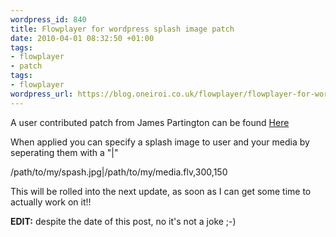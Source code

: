 ```yaml
--- 
wordpress_id: 840
title: Flowplayer for wordpress splash image patch
date: 2010-04-01 08:32:50 +01:00
tags: 
- flowplayer
- patch
tags: 
- flowplayer
wordpress_url: https://blog.oneiroi.co.uk/flowplayer/flowplayer-for-wordpress-splash-image-patch
---
```

A user contributed patch from James Partington can be found <a href='https://blog.oneiroi.co.uk/uploads/2010/04/Flowplayer-WP-patch.txt'>Here</a>

When applied you can specify a splash image to user and your media by seperating them with a "|"

/path/to/my/spash.jpg|/path/to/my/media.flv,300,150


This will be rolled into the next update, as soon as I can get some time to actually work on it!!

<strong>EDIT:</strong> despite the date of this post, no it's not a joke ;-)
